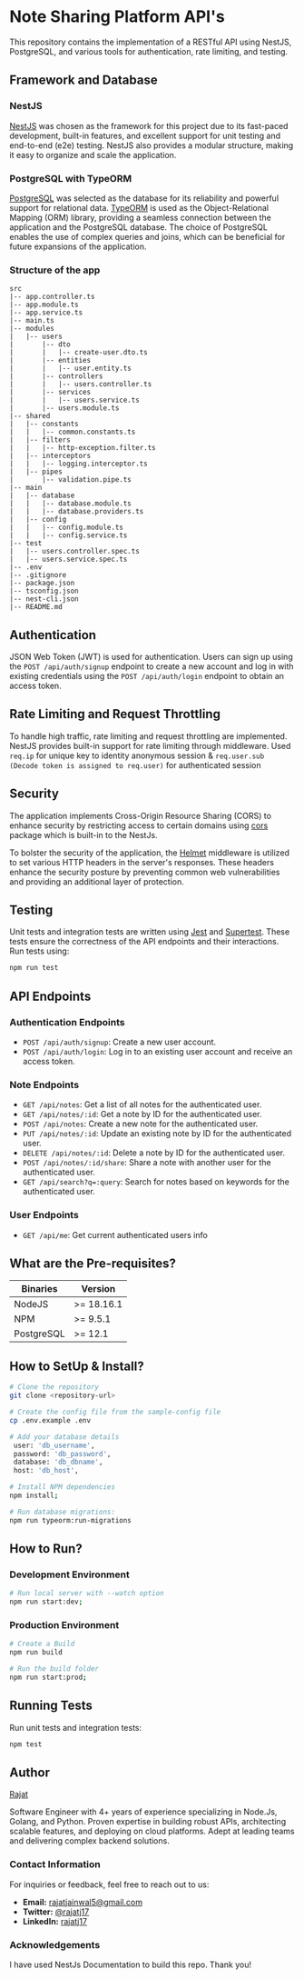 # Note Sharing Platform API's

This repository contains the implementation of a RESTful API using NestJS, PostgreSQL, and various tools for authentication, rate limiting, and testing.

## Framework and Database

### NestJS

[NestJS](https://nestjs.com/) was chosen as the framework for this project due to its fast-paced development, built-in features, and excellent support for unit testing and end-to-end (e2e) testing. NestJS also provides a modular structure, making it easy to organize and scale the application.

### PostgreSQL with TypeORM

[PostgreSQL](https://www.postgresql.org/) was selected as the database for its reliability and powerful support for relational data. [TypeORM](https://typeorm.io/) is used as the Object-Relational Mapping (ORM) library, providing a seamless connection between the application and the PostgreSQL database. The choice of PostgreSQL enables the use of complex queries and joins, which can be beneficial for future expansions of the application.

### Structure of the app
```
src
|-- app.controller.ts
|-- app.module.ts
|-- app.service.ts
|-- main.ts
|-- modules
|   |-- users
|       |-- dto
|       |   |-- create-user.dto.ts
|       |-- entities
|       |   |-- user.entity.ts
|       |-- controllers
|       |   |-- users.controller.ts
|       |-- services
|       |   |-- users.service.ts
|       |-- users.module.ts
|-- shared
|   |-- constants
|   |   |-- common.constants.ts
|   |-- filters
|   |   |-- http-exception.filter.ts
|   |-- interceptors
|   |   |-- logging.interceptor.ts
|   |-- pipes
|       |-- validation.pipe.ts
|-- main
|   |-- database
|   |   |-- database.module.ts
|   |   |-- database.providers.ts
|   |-- config
|   |   |-- config.module.ts
|   |   |-- config.service.ts
|-- test
|   |-- users.controller.spec.ts
|   |-- users.service.spec.ts
|-- .env
|-- .gitignore
|-- package.json
|-- tsconfig.json
|-- nest-cli.json
|-- README.md
```

## Authentication

JSON Web Token (JWT) is used for authentication. Users can sign up using the `POST /api/auth/signup` endpoint to create a new account and log in with existing credentials using the `POST /api/auth/login` endpoint to obtain an access token.

## Rate Limiting and Request Throttling

To handle high traffic, rate limiting and request throttling are implemented. NestJS provides built-in support for rate limiting through middleware. Used `req.ip` for unique key to identity anonymous session & `req.user.sub (Decode token is assigned to req.user)` for authenticated session

## Security

The application implements Cross-Origin Resource Sharing (CORS) to enhance security by restricting access to certain domains using [cors](https://github.com/expressjs/cors) package which is built-in to the NestJs.

To bolster the security of the application, the [Helmet](https://helmetjs.github.io/) middleware is utilized to set various HTTP headers in the server's responses. These headers enhance the security posture by preventing common web vulnerabilities and providing an additional layer of protection.

## Testing

Unit tests and integration tests are written using [Jest](https://jestjs.io/) and [Supertest](https://github.com/visionmedia/supertest). These tests ensure the correctness of the API endpoints and their interactions. Run tests using:

```bash
npm run test
```

## API Endpoints

### Authentication Endpoints

- `POST /api/auth/signup`: Create a new user account.
- `POST /api/auth/login`: Log in to an existing user account and receive an access token.

### Note Endpoints

- `GET /api/notes`: Get a list of all notes for the authenticated user.
- `GET /api/notes/:id`: Get a note by ID for the authenticated user.
- `POST /api/notes`: Create a new note for the authenticated user.
- `PUT /api/notes/:id`: Update an existing note by ID for the authenticated user.
- `DELETE /api/notes/:id`: Delete a note by ID for the authenticated user.
- `POST /api/notes/:id/share`: Share a note with another user for the authenticated user.
- `GET /api/search?q=:query`: Search for notes based on keywords for the authenticated user.

### User Endpoints

- `GET /api/me`: Get current authenticated users info


## What are the Pre-requisites?

Binaries      | Version
------------- | -------------
NodeJS        | >= 18.16.1
NPM           | >= 9.5.1
PostgreSQL    | >= 12.1

## How to SetUp & Install?

```sh
# Clone the repository
git clone <repository-url>

# Create the config file from the sample-config file
cp .env.example .env

# Add your database details
 user: 'db_username',
 password: 'db_password',
 database: 'db_dbname',
 host: 'db_host',

# Install NPM dependencies
npm install;

# Run database migrations:
npm run typeorm:run-migrations
```

## How to Run?

### Development Environment

```sh
# Run local server with --watch option
npm run start:dev;
```

### Production Environment

```sh
# Create a Build
npm run build 

# Run the build folder
npm run start:prod;
```

## Running Tests

Run unit tests and integration tests:

```bash
npm test
```

## Author

[Rajat](https://github.com/Rajatj17)

Software Engineer with 4+ years of experience specializing in Node.Js, Golang, and Python. Proven expertise in building robust APIs, architecting scalable features, and deploying on cloud platforms. Adept at leading teams and delivering complex backend solutions.

### Contact Information

For inquiries or feedback, feel free to reach out to us:

- **Email:** [rajatjainwal5@gmail.com](mailto:rajatjainwal5@gmail.com)
- **Twitter:** [@rajatj17](https://twitter.com/rajatj17)
- **LinkedIn:** [rajatj17](https://www.linkedin.com/in/rajatj17)

### Acknowledgements
I have used NestJs Documentation to build this repo. Thank you!
